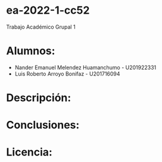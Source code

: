 # ea-2022-1-cc52
Trabajo Académico Grupal 1

# Alumnos:
- Nander Emanuel Melendez Huamanchumo - U201922331
- Luis Roberto Arroyo Bonifaz - U201716094

# Descripción:

# Conclusiones:

# Licencia:
